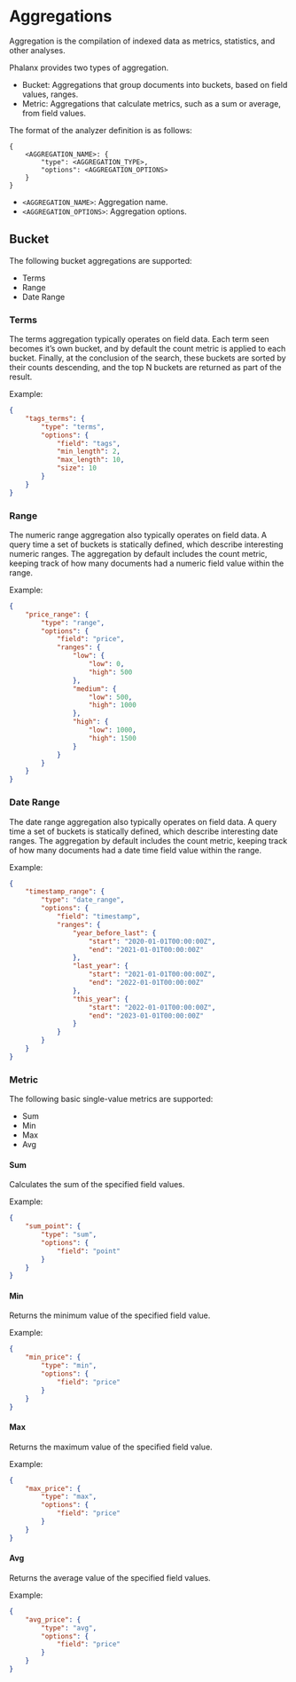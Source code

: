 # Aggregations

Aggregation is the compilation of indexed data as metrics, statistics, and other analyses.  

Phalanx provides two types of aggregation.  
- Bucket: Aggregations that group documents into buckets, based on field values, ranges.
- Metric: Aggregations that calculate metrics, such as a sum or average, from field values.

The format of the analyzer definition is as follows:
```
{
    <AGGREGATION_NAME>: {
        "type": <AGGREGATION_TYPE>,
        "options": <AGGREGATION_OPTIONS>
    }
}
```
- `<AGGREGATION_NAME>`: Aggregation name.
- `<AGGREGATION_OPTIONS>`: Aggregation options.


## Bucket

The following bucket aggregations are supported:

- Terms
- Range
- Date Range

### Terms

The terms aggregation typically operates on field data. Each term seen becomes it’s own bucket, and by default the count metric is applied to each bucket. Finally, at the conclusion of the search, these buckets are sorted by their counts descending, and the top N buckets are returned as part of the result.  

Example:
```json
{
    "tags_terms": {
        "type": "terms",
        "options": {
            "field": "tags",
            "min_length": 2,
            "max_length": 10,
            "size": 10
        }
    }
}
```


### Range

The numeric range aggregation also typically operates on field data. A query time a set of buckets is statically defined, which describe interesting numeric ranges. The aggregation by default includes the count metric, keeping track of how many documents had a numeric field value within the range.  

Example:
```json
{
    "price_range": {
        "type": "range",
        "options": {
            "field": "price",
            "ranges": {
                "low": {
                    "low": 0,
                    "high": 500
                },
                "medium": {
                    "low": 500,
                    "high": 1000
                },
                "high": {
                    "low": 1000,
                    "high": 1500
                }
            }
        }
    }
}
```


### Date Range

The date range aggregation also typically operates on field data. A query time a set of buckets is statically defined, which describe interesting date ranges. The aggregation by default includes the count metric, keeping track of how many documents had a date time field value within the range.  

Example:
```json
{
    "timestamp_range": {
        "type": "date_range",
        "options": {
            "field": "timestamp",
            "ranges": {
                "year_before_last": {
                    "start": "2020-01-01T00:00:00Z",
                    "end": "2021-01-01T00:00:00Z"
                },
                "last_year": {
                    "start": "2021-01-01T00:00:00Z",
                    "end": "2022-01-01T00:00:00Z"
                },
                "this_year": {
                    "start": "2022-01-01T00:00:00Z",
                    "end": "2023-01-01T00:00:00Z"
                }
            }
        }
    }
}
```


### Metric

The following basic single-value metrics are supported:

- Sum
- Min
- Max
- Avg

#### Sum

Calculates the sum of the specified field values.

Example:
```json
{
    "sum_point": {
        "type": "sum",
        "options": {
            "field": "point"
        }
    }
}
```


#### Min

Returns the minimum value of the specified field value.

Example:
```json
{
    "min_price": {
        "type": "min",
        "options": {
            "field": "price"
        }
    }
}
```


#### Max

Returns the maximum value of the specified field value.

Example:
```json
{
    "max_price": {
        "type": "max",
        "options": {
            "field": "price"
        }
    }
}
```


#### Avg

Returns the average value of the specified field values.

Example:
```json
{
    "avg_price": {
        "type": "avg",
        "options": {
            "field": "price"
        }
    }
}
```

